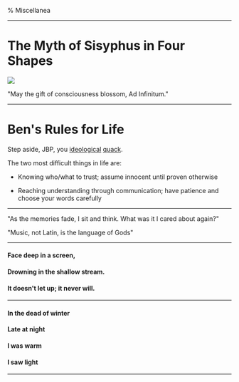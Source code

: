% Miscellanea

***

# The Myth of Sisyphus in Four Shapes

![](./images/sisyphus.png)

"May the gift of consciousness blossom, Ad Infinitum."

***

# Ben's Rules for Life

Step aside, JBP, you [ideological](https://www.youtube.com/watch?v=m81q-ZkfBm0) [quack](https://www.youtube.com/watch?v=hSNWkRw53Jo).

The two most difficult things in life are:

* Knowing who/what to trust; assume innocent until proven otherwise

* Reaching understanding through communication; have patience and choose your words carefully

***

"As the memories fade, I sit and think. What was it I cared about again?"

"Music, not Latin, is the language of Gods"

***
#### Face deep in a screen,

#### Drowning in the shallow stream.

#### It doesn't let up; it never will.

***

#### In the dead of winter

#### Late at night

#### I was warm

#### I saw light

***
